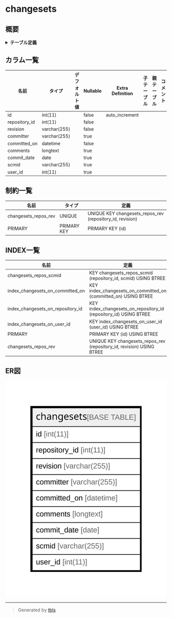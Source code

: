 # changesets

## 概要

<details>
<summary><strong>テーブル定義</strong></summary>

```sql
CREATE TABLE `changesets` (
  `id` int(11) NOT NULL AUTO_INCREMENT,
  `repository_id` int(11) NOT NULL,
  `revision` varchar(255) NOT NULL,
  `committer` varchar(255) DEFAULT NULL,
  `committed_on` datetime NOT NULL,
  `comments` longtext,
  `commit_date` date DEFAULT NULL,
  `scmid` varchar(255) DEFAULT NULL,
  `user_id` int(11) DEFAULT NULL,
  PRIMARY KEY (`id`),
  UNIQUE KEY `changesets_repos_rev` (`repository_id`,`revision`),
  KEY `index_changesets_on_user_id` (`user_id`),
  KEY `index_changesets_on_repository_id` (`repository_id`),
  KEY `index_changesets_on_committed_on` (`committed_on`),
  KEY `changesets_repos_scmid` (`repository_id`,`scmid`)
) ENGINE=InnoDB DEFAULT CHARSET=utf8
```

</details>

## カラム一覧

| 名前            | タイプ          | デフォルト値       | Nullable | Extra Definition | 子テーブル      | 親テーブル      | コメント     |
| ------------- | ------------ | ------------ | -------- | ---------------- | ---------- | ---------- | -------- |
| id            | int(11)      |              | false    | auto_increment   |            |            |          |
| repository_id | int(11)      |              | false    |                  |            |            |          |
| revision      | varchar(255) |              | false    |                  |            |            |          |
| committer     | varchar(255) |              | true     |                  |            |            |          |
| committed_on  | datetime     |              | false    |                  |            |            |          |
| comments      | longtext     |              | true     |                  |            |            |          |
| commit_date   | date         |              | true     |                  |            |            |          |
| scmid         | varchar(255) |              | true     |                  |            |            |          |
| user_id       | int(11)      |              | true     |                  |            |            |          |

## 制約一覧

| 名前                   | タイプ         | 定義                                                        |
| -------------------- | ----------- | --------------------------------------------------------- |
| changesets_repos_rev | UNIQUE      | UNIQUE KEY changesets_repos_rev (repository_id, revision) |
| PRIMARY              | PRIMARY KEY | PRIMARY KEY (id)                                          |

## INDEX一覧

| 名前                                | 定義                                                                    |
| --------------------------------- | --------------------------------------------------------------------- |
| changesets_repos_scmid            | KEY changesets_repos_scmid (repository_id, scmid) USING BTREE         |
| index_changesets_on_committed_on  | KEY index_changesets_on_committed_on (committed_on) USING BTREE       |
| index_changesets_on_repository_id | KEY index_changesets_on_repository_id (repository_id) USING BTREE     |
| index_changesets_on_user_id       | KEY index_changesets_on_user_id (user_id) USING BTREE                 |
| PRIMARY                           | PRIMARY KEY (id) USING BTREE                                          |
| changesets_repos_rev              | UNIQUE KEY changesets_repos_rev (repository_id, revision) USING BTREE |

## ER図

![er](changesets.svg)

---

> Generated by [tbls](https://github.com/k1LoW/tbls)
